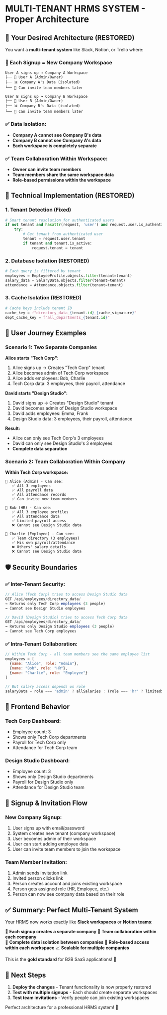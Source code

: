# MULTI-TENANT HRMS SYSTEM - Proper Architecture

## 🎯 **Your Desired Architecture (RESTORED)**

You want a **multi-tenant system** like Slack, Notion, or Trello where:

### 🏢 **Each Signup = New Company Workspace**

```
User A signs up → Company A Workspace
├── 👤 User A (Admin/Owner)
├── 📊 Company A's Data (isolated)
└── 👥 Can invite team members later

User B signs up → Company B Workspace  
├── 👤 User B (Admin/Owner)
├── 📊 Company B's Data (isolated)
└── 👥 Can invite team members later
```

### ✅ **Data Isolation:**
- **Company A cannot see Company B's data**
- **Company B cannot see Company A's data**
- **Each workspace is completely separate**

### ✅ **Team Collaboration Within Workspace:**
- **Owner can invite team members**
- **Team members share the same workspace data**
- **Role-based permissions within the workspace**

## 🔧 **Technical Implementation (RESTORED)**

### 1. **Tenant Detection (Fixed)**
```python
# Smart tenant resolution for authenticated users
if not tenant and hasattr(request, 'user') and request.user.is_authenticated:
    try:
        # Get tenant from authenticated user
        tenant = request.user.tenant
        if tenant and tenant.is_active:
            request.tenant = tenant
```

### 2. **Database Isolation (RESTORED)**
```python
# Each query is filtered by tenant
employees = EmployeeProfile.objects.filter(tenant=tenant)
salary_data = SalaryData.objects.filter(tenant=tenant)
attendance = Attendance.objects.filter(tenant=tenant)
```

### 3. **Cache Isolation (RESTORED)**
```python
# Cache keys include tenant ID
cache_key = f"directory_data_{tenant.id}_{cache_signature}"
dept_cache_key = f"all_departments_{tenant.id}"
```

## 🚀 **User Journey Examples**

### **Scenario 1: Two Separate Companies**

**Alice starts "Tech Corp":**
1. Alice signs up → Creates "Tech Corp" tenant
2. Alice becomes admin of Tech Corp workspace
3. Alice adds employees: Bob, Charlie
4. Tech Corp data: 3 employees, their payroll, attendance

**David starts "Design Studio":**
1. David signs up → Creates "Design Studio" tenant  
2. David becomes admin of Design Studio workspace
3. David adds employees: Emma, Frank
4. Design Studio data: 3 employees, their payroll, attendance

**Result:**
- Alice can only see Tech Corp's 3 employees
- David can only see Design Studio's 3 employees
- **Complete data separation**

### **Scenario 2: Team Collaboration Within Company**

**Within Tech Corp workspace:**
```
👤 Alice (Admin) - Can see:
   ✅ All 3 employees
   ✅ All payroll data
   ✅ All attendance records
   ✅ Can invite new team members

👤 Bob (HR) - Can see:
   ✅ All 3 employee profiles  
   ✅ All attendance data
   ✅ Limited payroll access
   ❌ Cannot see Design Studio data

👤 Charlie (Employee) - Can see:
   ✅ Team directory (3 employees)
   ✅ His own payroll/attendance
   ❌ Others' salary details
   ❌ Cannot see Design Studio data
```

## 🛡️ **Security Boundaries**

### ✅ **Inter-Tenant Security:**
```javascript
// Alice (Tech Corp) tries to access Design Studio data
GET /api/employees/directory_data/
→ Returns only Tech Corp employees (3 people)
→ Cannot see Design Studio employees

// David (Design Studio) tries to access Tech Corp data  
GET /api/employees/directory_data/ 
→ Returns only Design Studio employees (3 people)
→ Cannot see Tech Corp employees
```

### ✅ **Intra-Tenant Collaboration:**
```javascript
// Within Tech Corp - all team members see the same employee list
employees = [
  {name: "Alice", role: "Admin"},
  {name: "Bob", role: "HR"}, 
  {name: "Charlie", role: "Employee"}
]

// But salary access depends on role
salaryData = role === 'admin' ? allSalaries : (role === 'hr' ? limitedSalaries : ownSalaryOnly)
```

## 📱 **Frontend Behavior**

### **Tech Corp Dashboard:**
- Employee count: 3
- Shows only Tech Corp departments
- Payroll for Tech Corp only
- Attendance for Tech Corp team

### **Design Studio Dashboard:**  
- Employee count: 3
- Shows only Design Studio departments
- Payroll for Design Studio only
- Attendance for Design Studio team

## 🔄 **Signup & Invitation Flow**

### **New Company Signup:**
1. User signs up with email/password
2. System creates new tenant (company workspace)
3. User becomes admin of their workspace
4. User can start adding employee data
5. User can invite team members to join the workspace

### **Team Member Invitation:**
1. Admin sends invitation link
2. Invited person clicks link
3. Person creates account and joins existing workspace
4. Person gets assigned role (HR, Employee, etc.)
5. Person can now see company data based on their role

## ✅ **Summary: Perfect Multi-Tenant System**

Your HRMS now works exactly like **Slack workspaces** or **Notion teams**:

🏢 **Each signup creates a separate company**
👥 **Team collaboration within each company**  
🔐 **Complete data isolation between companies**
🎯 **Role-based access within each workspace**
📈 **Scalable for multiple companies**

This is the **gold standard** for B2B SaaS applications! 🎉

## 🚀 **Next Steps**
1. **Deploy the changes** - Tenant functionality is now properly restored
2. **Test with multiple signups** - Each should create separate workspaces
3. **Test team invitations** - Verify people can join existing workspaces

Perfect architecture for a professional HRMS system! 🎯